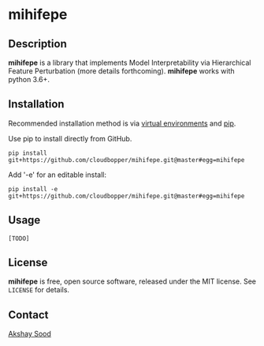 mihifepe
========

Description
--------------

**mihifepe** is a library that implements Model Interpretability via Hierarchical Feature Perturbation (more details forthcoming).
**mihifepe** works with python 3.6+.

Installation
---------------

Recommended installation method is via [virtual environments](https://python-guide-cn.readthedocs.io/en/latest/dev/virtualenvs.html) and [pip](https://pip.pypa.io/).

Use pip to install directly from GitHub.

    pip install git+https://github.com/cloudbopper/mihifepe.git@master#egg=mihifepe

Add '-e' for an editable install:

    pip install -e git+https://github.com/cloudbopper/mihifepe.git@master#egg=mihifepe


Usage
-----

    [TODO]

License
-------

**mihifepe** is free, open source software, released under the MIT license. See `LICENSE` for details.


Contact
-------

[Akshay Sood](https://github.com/cloudbopper)
